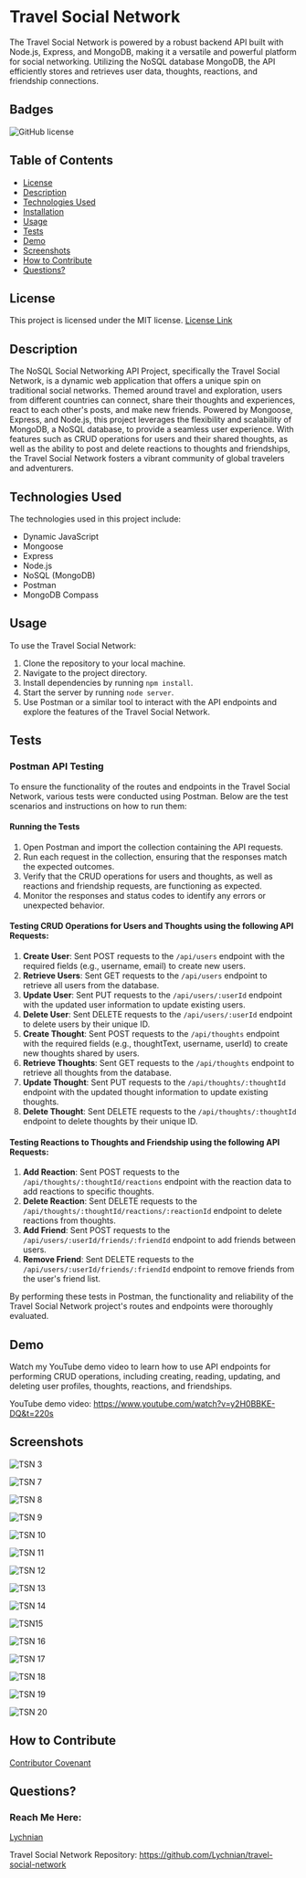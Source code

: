 # Travel Social Network
The Travel Social Network is powered by a robust backend API built with Node.js, Express, and MongoDB, making it a versatile and powerful platform for social networking. Utilizing the NoSQL database MongoDB, the API efficiently stores and retrieves user data, thoughts, reactions, and friendship connections. 


## Badges
![GitHub license](https://img.shields.io/badge/license-MIT-blue.svg)


## Table of Contents
* [License](#license)
* [Description](#description)
* [Technologies Used](#technology)
* [Installation](#installation)
* [Usage](#usage)
* [Tests](#tests)
* [Demo](#demo)
* [Screenshots](#screenshots)
* [How to Contribute](#how-to-contribute)
* [Questions?](#questions)


## License
This project is licensed under the MIT license.
[License Link](https://opensource.org/licenses/MIT)


## Description
 
The NoSQL Social Networking API Project, specifically the Travel Social Network, is a dynamic web application that offers a unique spin on traditional social networks. Themed around travel and exploration, users from different countries can connect, share their thoughts and experiences, react to each other's posts, and make new friends. Powered by Mongoose, Express, and Node.js, this project leverages the flexibility and scalability of MongoDB, a NoSQL database, to provide a seamless user experience. With features such as CRUD operations for users and their shared thoughts, as well as the ability to post and delete reactions to thoughts and friendships, the Travel Social Network fosters a vibrant community of global travelers and adventurers.


## Technologies Used
    
The technologies used in this project include:
- Dynamic JavaScript
- Mongoose
- Express
- Node.js
- NoSQL (MongoDB)
- Postman
- MongoDB Compass


## Usage
   
To use the Travel Social Network:
1. Clone the repository to your local machine.
2. Navigate to the project directory.
3. Install dependencies by running `npm install`.
4. Start the server by running `node server`.
5. Use Postman or a similar tool to interact with the API endpoints and explore the features of the Travel Social Network.


## Tests

### Postman API Testing
To ensure the functionality of the routes and endpoints in the Travel Social Network, various tests were conducted using Postman. Below are the test scenarios and instructions on how to run them:

#### Running the Tests
1. Open Postman and import the collection containing the API requests.
2. Run each request in the collection, ensuring that the responses match the expected outcomes.
3. Verify that the CRUD operations for users and thoughts, as well as reactions and friendship requests, are functioning as expected.
4. Monitor the responses and status codes to identify any errors or unexpected behavior.

#### Testing CRUD Operations for Users and Thoughts using the following API Requests:
1. **Create User**: Sent POST requests to the `/api/users` endpoint with the required fields (e.g., username, email) to create new users.
2. **Retrieve Users**: Sent GET requests to the `/api/users` endpoint to retrieve all users from the database.
3. **Update User**: Sent PUT requests to the `/api/users/:userId` endpoint with the updated user information to update existing users.
4. **Delete User**: Sent DELETE requests to the `/api/users/:userId` endpoint to delete users by their unique ID.
5. **Create Thought**: Sent POST requests to the `/api/thoughts` endpoint with the required fields (e.g., thoughtText, username, userId) to create new thoughts shared by users.
6. **Retrieve Thoughts**: Sent GET requests to the `/api/thoughts` endpoint to retrieve all thoughts from the database.
7. **Update Thought**: Sent PUT requests to the `/api/thoughts/:thoughtId` endpoint with the updated thought information to update existing thoughts.
8. **Delete Thought**: Sent DELETE requests to the `/api/thoughts/:thoughtId` endpoint to delete thoughts by their unique ID.

#### Testing Reactions to Thoughts and Friendship  using the following API Requests:
1. **Add Reaction**: Sent POST requests to the `/api/thoughts/:thoughtId/reactions` endpoint with the reaction data to add reactions to specific thoughts.
2. **Delete Reaction**: Sent DELETE requests to the `/api/thoughts/:thoughtId/reactions/:reactionId` endpoint to delete reactions from thoughts.
3. **Add Friend**: Sent POST requests to the `/api/users/:userId/friends/:friendId` endpoint to add friends between users.
4. **Remove Friend**: Sent DELETE requests to the `/api/users/:userId/friends/:friendId` endpoint to remove friends from the user's friend list.


By performing these tests in Postman, the functionality and reliability of the Travel Social Network project's routes and endpoints were thoroughly evaluated.


## Demo

Watch my YouTube demo video to learn how to use API endpoints for performing CRUD operations, including creating, reading, updating, and deleting user profiles, thoughts, reactions, and friendships.

YouTube demo video: 
https://www.youtube.com/watch?v=y2H0BBKE-DQ&t=220s


## Screenshots


![TSN 3](https://github.com/Lychnian/travel-social-network/assets/140586279/b74021c0-b289-4f85-8b5f-d8b21e29d354)


![TSN 7](https://github.com/Lychnian/travel-social-network/assets/140586279/a30f0ab7-068d-4bf7-8d3c-1824e4e67fb0)


![TSN 8](https://github.com/Lychnian/travel-social-network/assets/140586279/2b98c060-0721-4367-a40f-f3c59d93151b)


![TSN 9](https://github.com/Lychnian/travel-social-network/assets/140586279/3eba51b1-acaa-4ffd-82d0-bf01d2877db7)


![TSN 10](https://github.com/Lychnian/travel-social-network/assets/140586279/2e99fa5f-6418-4f93-b79a-7f26940278c7)


![TSN 11](https://github.com/Lychnian/travel-social-network/assets/140586279/5ee1d9cf-fed6-47f2-aa5e-366d505e8a78)


![TSN 12](https://github.com/Lychnian/travel-social-network/assets/140586279/015438e6-541f-4dd2-a1f5-9cdddd79d230)


![TSN 13](https://github.com/Lychnian/travel-social-network/assets/140586279/cc5a7d7a-3e60-466e-9001-806b7f1ab181)


![TSN 14](https://github.com/Lychnian/travel-social-network/assets/140586279/30a3973d-586c-4a97-ad69-fe24c224afe7)


![TSN15](https://github.com/Lychnian/travel-social-network/assets/140586279/578576bc-129b-4f9c-a933-0f6487416cf8)


![TSN 16](https://github.com/Lychnian/travel-social-network/assets/140586279/ed02b732-7dc6-474f-9e8a-b6490d42147b)


![TSN 17](https://github.com/Lychnian/travel-social-network/assets/140586279/4fc49f45-c220-4861-8568-c7cc3317d90b)


![TSN 18](https://github.com/Lychnian/travel-social-network/assets/140586279/c8ffcee8-a880-467e-bd8d-df91471e8fe6)


![TSN 19](https://github.com/Lychnian/travel-social-network/assets/140586279/07813946-e12f-4eb2-9d12-84939480abb9)


![TSN 20](https://github.com/Lychnian/travel-social-network/assets/140586279/977bfaaf-3d4b-483e-83a0-f415951307e8)



## How to Contribute
[Contributor Covenant](https://www.contributor-covenant.org/)  
   
  
## Questions?
### Reach Me Here: 
[Lychnian](https://github.com/Lychnian)

Travel Social Network Repository: 
https://github.com/Lychnian/travel-social-network


